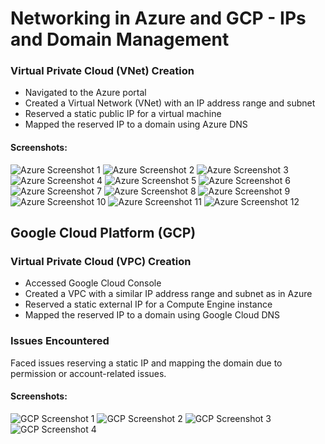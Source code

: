 # Networking in Azure and GCP - IPs and Domain Management

### Virtual Private Cloud (VNet) Creation
- Navigated to the Azure portal
- Created a Virtual Network (VNet) with an IP address range and subnet
- Reserved a static public IP for a virtual machine
- Mapped the reserved IP to a domain using Azure DNS

#### Screenshots:
![Azure Screenshot 1](./1.PNG)
![Azure Screenshot 2](./2.PNG)
![Azure Screenshot 3](./3.PNG)
![Azure Screenshot 4](./4.PNG)
![Azure Screenshot 5](./5.PNG)
![Azure Screenshot 6](./6.PNG)
![Azure Screenshot 7](./7.PNG)
![Azure Screenshot 8](./8.PNG)
![Azure Screenshot 9](./9.PNG)
![Azure Screenshot 10](./10.PNG)
![Azure Screenshot 11](./11.PNG)
![Azure Screenshot 12](./12.PNG)

## Google Cloud Platform (GCP)

### Virtual Private Cloud (VPC) Creation
- Accessed Google Cloud Console
- Created a VPC with a similar IP address range and subnet as in Azure
- Reserved a static external IP for a Compute Engine instance
- Mapped the reserved IP to a domain using Google Cloud DNS

### Issues Encountered
Faced issues reserving a static IP and mapping the domain due to permission or account-related issues.

#### Screenshots:
![GCP Screenshot 1](./13.PNG)
![GCP Screenshot 2](./14.PNG)
![GCP Screenshot 3](./15.PNG)
![GCP Screenshot 4](./16.PNG)
